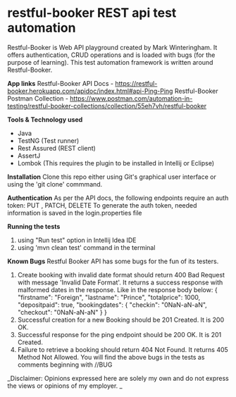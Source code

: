 <h1>restful-booker REST api test automation</h1>

Restful-Booker is Web API playground created by Mark Winteringham. It offers authentication, CRUD operations and is loaded with bugs (for the purpose of learning).
This test automation framework is written around Restful-Booker.

**App links**
Restful-Booker API Docs - https://restful-booker.herokuapp.com/apidoc/index.html#api-Ping-Ping
Restful-Booker Postman Collection - https://www.postman.com/automation-in-testing/restful-booker-collections/collection/55eh7vh/restful-booker

**Tools & Technology used**
  * Java
  * TestNG (Test runner)
  * Rest Assured (REST client)
  * AssertJ
  * Lombok (This requires the plugin to be installed in Intellij or Eclipse)

**Installation**
Clone this repo either using Git's graphical user interface or using the 'git clone' commmand.

**Authentication**
As per the API docs, the following endpoints require an auth token: PUT , PATCH, DELETE
To generate the auth token, needed information is saved in the login.properties file

**Running the tests**
1. using "Run test" option in Intellij Idea IDE
2. using 'mvn clean test' command in the terminal

**Known Bugs**
Restful Booker API has some bugs for the fun of its testers.
1. Create booking with invalid date format should return 400 Bad Request with message 'Invalid Date Format'. It returns a success response with malformed dates in the response. Like in the response body below:
{
    "firstname": "Foreign",
    "lastname": "Prince",
    "totalprice": 1000,
    "depositpaid": true,
    "bookingdates": {
        "checkin": "0NaN-aN-aN",
        "checkout": "0NaN-aN-aN"
    }
}
2. Successful creation for a new Booking should be 201 Created. It is 200 OK.
3. Successful response for the ping endpoint should be 200 OK. It is 201 Created.
4. Failure to retrieve a booking should return 404 Not Found. It returns 405 Method Not Allowed.
You will find the above bugs in the tests as comments beginning with //BUG

_Disclaimer: Opinions expressed here are solely my own and do not express the views or opinions of my employer.
_



